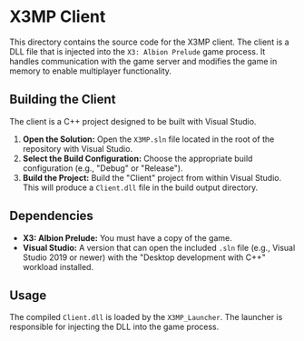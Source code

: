 # X3MP Client

This directory contains the source code for the X3MP client. The client is a DLL file that is injected into the `X3: Albion Prelude` game process. It handles communication with the game server and modifies the game in memory to enable multiplayer functionality.

## Building the Client

The client is a C++ project designed to be built with Visual Studio.

1.  **Open the Solution:** Open the `X3MP.sln` file located in the root of the repository with Visual Studio.
2.  **Select the Build Configuration:** Choose the appropriate build configuration (e.g., "Debug" or "Release").
3.  **Build the Project:** Build the "Client" project from within Visual Studio. This will produce a `Client.dll` file in the build output directory.

## Dependencies

-   **X3: Albion Prelude:** You must have a copy of the game.
-   **Visual Studio:** A version that can open the included `.sln` file (e.g., Visual Studio 2019 or newer) with the "Desktop development with C++" workload installed.

## Usage

The compiled `Client.dll` is loaded by the `X3MP_Launcher`. The launcher is responsible for injecting the DLL into the game process.
